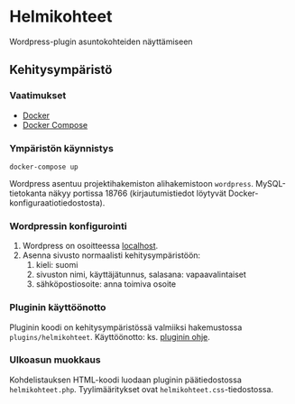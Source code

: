 # Helmikohteet

Wordpress-plugin asuntokohteiden näyttämiseen

## Kehitysympäristö

### Vaatimukset

- [Docker](https://www.docker.com)
- [Docker Compose](https://docs.docker.com/compose/install/)

### Ympäristön käynnistys

```console
docker-compose up
```

Wordpress asentuu projektihakemiston alihakemistoon `wordpress`. MySQL-tietokanta näkyy portissa 18766 (kirjautumistiedot löytyvät Docker-konfiguraatiotiedostosta).

### Wordpressin konfigurointi

1. Wordpress on osoitteessa [localhost](http://localhost/).
2. Asenna sivusto normaalisti kehitysympäristöön:
   1. kieli: suomi
   2. sivuston nimi, käyttäjätunnus, salasana: vapaavalintaiset
   3. sähköpostiosoite: anna toimiva osoite

### Pluginin käyttöönotto

Pluginin koodi on kehitysympäristössä valmiiksi hakemustossa `plugins/helmikohteet`. Käyttöönotto: ks. [pluginin ohje](doc/plugin.md).

### Ulkoasun muokkaus

Kohdelistauksen HTML-koodi luodaan pluginin päätiedostossa `helmikohteet.php`. Tyylimääritykset ovat `helmikohteet.css`-tiedostossa.

